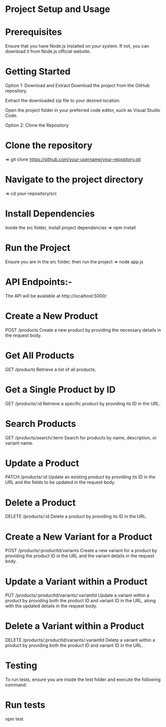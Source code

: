 # Project Setup and Usage

# Prerequisites
Ensure that you have Node.js installed on your system. If not, you can download it from Node.js official website.

# Getting Started
Option 1: Download and Extract
Download the project from the GitHub repository.

Extract the downloaded zip file to your desired location.

Open the project folder in your preferred code editor, such as Visual Studio Code.

Option 2: Clone the Repository
# Clone the repository
=> git clone https://github.com/your-username/your-repository.git

# Navigate to the project directory
=> cd your-repository/src

# Install Dependencies
Inside the src folder, install project dependencies
=> npm install

# Run the Project
Ensure you are in the src folder, then run the project
=> node app.js

# API Endpoints:-
The API will be available at http://localhost:5000/

# Create a New Product
POST /products
Create a new product by providing the necessary details in the request body.

# Get All Products
GET /products
Retrieve a list of all products.

# Get a Single Product by ID
GET /products/:id
Retrieve a specific product by providing its ID in the URL.

# Search Products
GET /products/search/:term
Search for products by name, description, or variant name.

# Update a Product
PATCH /products/:id
Update an existing product by providing its ID in the URL and the fields to be updated in the request body.

# Delete a Product
DELETE /products/:id
Delete a product by providing its ID in the URL.

# Create a New Variant for a Product
POST /products/:productId/variants
Create a new variant for a product by providing the product ID in the URL and the variant details in the request body.

# Update a Variant within a Product
PUT /products/:productId/variants/:variantId
Update a variant within a product by providing both the product ID and variant ID in the URL, along with the updated details in the request body.


# Delete a Variant within a Product
DELETE /products/:productId/variants/:variantId
Delete a variant within a product by providing both the product ID and variant ID in the URL.

# Testing
To run tests, ensure you are inside the test folder and execute the following command:

# Run tests
npm test
